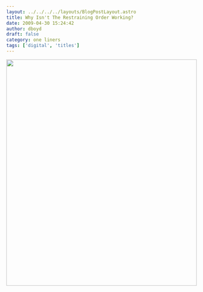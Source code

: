 ```yaml
---
layout: ../../../../layouts/BlogPostLayout.astro
title: Why Isn't The Restraining Order Working?
date: 2009-04-30 15:24:42
author: dboyd
draft: false
category: one liners
tags: ['digital', 'titles']
---
```

<img
    srcset="https://img.selfiespirits.com/images/2009/04/shoulderBird_480.avif 480w"
    sizes="(max-width: 480px) 100vw"
    src="https://img.selfiespirits.com/images/2009/04/shoulderBird.jpg"
    alt=""
    style="width: clamp(0px, 100%, 600px); height: auto;"
/>

